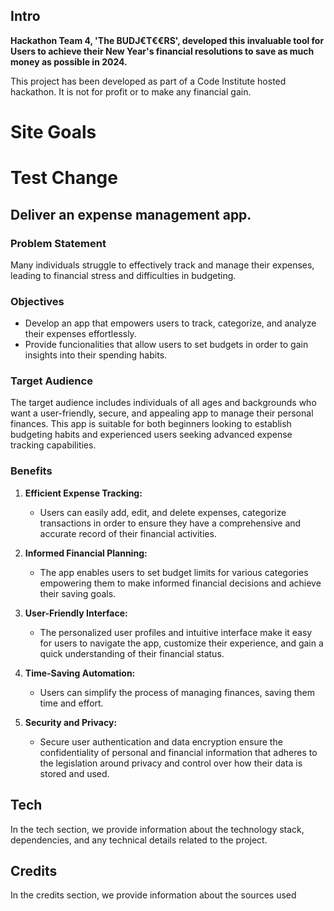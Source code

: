 ## Intro
**Hackathon Team 4, 'The BUDJ€T€€RS', developed this invaluable tool for Users to achieve their New Year's financial resolutions to save as much money as possible in 2024.** 

This project has been developed as part of a Code Institute hosted hackathon. It is not for profit or to make any financial gain.

# Site Goals
# Test Change
## Deliver an expense management app.

### Problem Statement
Many individuals struggle to effectively track and manage their expenses, leading to financial stress and difficulties in budgeting.

### Objectives
- Develop an app that empowers users to track, categorize, and analyze their expenses effortlessly.
- Provide funcionalities that allow users to set budgets in order to gain insights into their spending habits.

### Target Audience
The target audience includes individuals of all ages and backgrounds who want a user-friendly, secure, and appealing app to manage their personal finances. This app is suitable for both beginners looking to establish budgeting habits and experienced users seeking advanced expense tracking capabilities.

### Benefits
1. **Efficient Expense Tracking:**
   - Users can easily add, edit, and delete expenses, categorize transactions in order to ensure they have a comprehensive and accurate record of their financial activities.

2. **Informed Financial Planning:**
   - The app enables users to set budget limits for various categories empowering them to make informed financial decisions and achieve their saving goals.

3. **User-Friendly Interface:**
   - The personalized user profiles and intuitive interface make it easy for users to navigate the app, customize their experience, and gain a quick understanding of their financial status.

4. **Time-Saving Automation:**
   - Users can simplify the process of managing finances, saving them time and effort.

5. **Security and Privacy:**
   - Secure user authentication and data encryption ensure the confidentiality of personal and financial information that adheres to the legislation around privacy and control over how their data is stored and used.

## Tech
In the tech section, we provide information about the technology stack, dependencies, and any technical details related to the project.

## Credits
In the credits section, we provide information about the sources used
